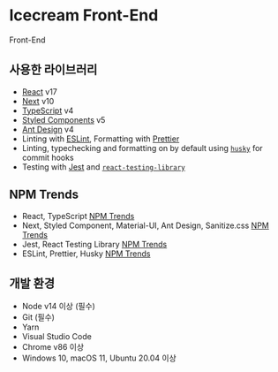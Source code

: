 # Icecream Front-End

Front-End

## 사용한 라이브러리

- [React](https://ko.reactjs.org/) v17
- [Next](https://nextjs.org/) v10
- [TypeScript]() v4
- [Styled Components](https://styled-components.com/) v5
- [Ant Design](https://ant.design/) v4
- Linting with [ESLint](https://eslint.org/), Formatting with [Prettier](https://prettier.io/)
- Linting, typechecking and formatting on by default using [`husky`](https://github.com/typicode/husky) for commit hooks
- Testing with [Jest](https://jestjs.io/) and [`react-testing-library`](https://testing-library.com/docs/react-testing-library/intro)

## NPM Trends

- React, TypeScript [NPM Trends](https://www.npmtrends.com/react-vs-typescript)
- Next, Styled Component, Material-UI, Ant Design, Sanitize.css [NPM Trends](https://www.npmtrends.com/antd-vs-next-vs-styled-components-vs-sanitize.css-vs-@material-ui/core)
- Jest, React Testing Library [NPM Trends](https://www.npmtrends.com/jest-vs-@testing-library/react-vs-enzyme-vs-cypress)
- ESLint, Prettier, Husky [NPM Trends](https://www.npmtrends.com/eslint-vs-prettier-vs-husky)

## 개발 환경

- Node v14 이상 (필수)
- Git (필수)
- Yarn
- Visual Studio Code
- Chrome v86 이상
- Windows 10, macOS 11, Ubuntu 20.04 이상
